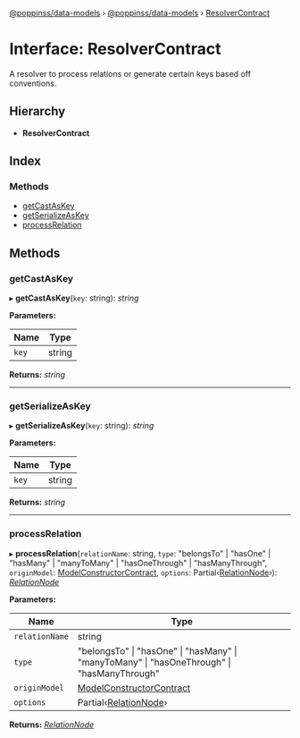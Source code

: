 [@poppinss/data-models](../README.md) › [@poppinss/data-models](../modules/_poppinss_data_models.md) › [ResolverContract](_poppinss_data_models.resolvercontract.md)

# Interface: ResolverContract

A resolver to process relations or generate certain keys
based off conventions.

## Hierarchy

* **ResolverContract**

## Index

### Methods

* [getCastAsKey](_poppinss_data_models.resolvercontract.md#getcastaskey)
* [getSerializeAsKey](_poppinss_data_models.resolvercontract.md#getserializeaskey)
* [processRelation](_poppinss_data_models.resolvercontract.md#processrelation)

## Methods

###  getCastAsKey

▸ **getCastAsKey**(`key`: string): *string*

**Parameters:**

Name | Type |
------ | ------ |
`key` | string |

**Returns:** *string*

___

###  getSerializeAsKey

▸ **getSerializeAsKey**(`key`: string): *string*

**Parameters:**

Name | Type |
------ | ------ |
`key` | string |

**Returns:** *string*

___

###  processRelation

▸ **processRelation**(`relationName`: string, `type`: "belongsTo" | "hasOne" | "hasMany" | "manyToMany" | "hasOneThrough" | "hasManyThrough", `originModel`: [ModelConstructorContract](_poppinss_data_models.modelconstructorcontract.md), `options`: Partial‹[RelationNode](../modules/_poppinss_data_models.md#relationnode)›): *[RelationNode](../modules/_poppinss_data_models.md#relationnode)*

**Parameters:**

Name | Type |
------ | ------ |
`relationName` | string |
`type` | "belongsTo" &#124; "hasOne" &#124; "hasMany" &#124; "manyToMany" &#124; "hasOneThrough" &#124; "hasManyThrough" |
`originModel` | [ModelConstructorContract](_poppinss_data_models.modelconstructorcontract.md) |
`options` | Partial‹[RelationNode](../modules/_poppinss_data_models.md#relationnode)› |

**Returns:** *[RelationNode](../modules/_poppinss_data_models.md#relationnode)*
